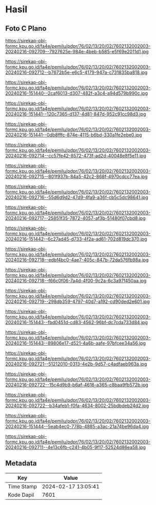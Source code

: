# Hasil

## Foto C Plano

https://sirekap-obj-formc.kpu.go.id/fa4e/pemilu/pdpr/76/02/13/20/02/7602132002003-20240216-092709--7927625e-984e-4beb-b585-e5f69e2011d1.jpg

https://sirekap-obj-formc.kpu.go.id/fa4e/pemilu/pdpr/76/02/13/20/02/7602132002003-20240216-092712--b7672b5e-e6c5-4179-947a-c731835ba818.jpg

https://sirekap-obj-formc.kpu.go.id/fa4e/pemilu/pdpr/76/02/13/20/02/7602132002003-20240216-151440--2caf6013-d307-482f-a3c4-a94d579b990c.jpg

https://sirekap-obj-formc.kpu.go.id/fa4e/pemilu/pdpr/76/02/13/20/02/7602132002003-20240216-151441--120c7365-d137-4d81-847d-952c91cc98d3.jpg

https://sirekap-obj-formc.kpu.go.id/fa4e/pemilu/pdpr/76/02/13/20/02/7602132002003-20240216-151441--0db8fffc-874e-4115-b6bd-330a1fe2ebe0.jpg

https://sirekap-obj-formc.kpu.go.id/fa4e/pemilu/pdpr/76/02/13/20/02/7602132002003-20240216-092714--cc57fe42-8572-473f-ad2d-40048e8f5e11.jpg

https://sirekap-obj-formc.kpu.go.id/fa4e/pemilu/pdpr/76/02/13/20/02/7602132002003-20240216-092715--801f937b-84a5-42c2-868f-4970cdcc77ea.jpg

https://sirekap-obj-formc.kpu.go.id/fa4e/pemilu/pdpr/76/02/13/20/02/7602132002003-20240216-092716--55d6d9d2-47d9-4fa9-a36f-cb5c5dc98641.jpg

https://sirekap-obj-formc.kpu.go.id/fa4e/pemilu/pdpr/76/02/13/20/02/7602132002003-20240216-092717--25851f35-7872-4057-af3b-51480f07cbd8.jpg

https://sirekap-obj-formc.kpu.go.id/fa4e/pemilu/pdpr/76/02/13/20/02/7602132002003-20240216-151442--6c27ad45-d733-4f2a-ad61-702d819dc370.jpg

https://sirekap-obj-formc.kpu.go.id/fa4e/pemilu/pdpr/76/02/13/20/02/7602132002003-20240216-092718--edbf4bc0-4ae7-405c-847b-72da576fb98a.jpg

https://sirekap-obj-formc.kpu.go.id/fa4e/pemilu/pdpr/76/02/13/20/02/7602132002003-20240216-092718--f66c0f06-7a4d-4f00-9c2a-6c3a97f450aa.jpg

https://sirekap-obj-formc.kpu.go.id/fa4e/pemilu/pdpr/76/02/13/20/02/7602132002003-20240216-092719--298db359-4797-40d7-a192-cd90ded2e601.jpg

https://sirekap-obj-formc.kpu.go.id/fa4e/pemilu/pdpr/76/02/13/20/02/7602132002003-20240216-151443--fbd0451d-cd83-4562-96bf-dc7cda733d84.jpg

https://sirekap-obj-formc.kpu.go.id/fa4e/pemilu/pdpr/76/02/13/20/02/7602132002003-20240216-151443--89806e17-d521-4a6b-aafe-97bfcee34a56.jpg

https://sirekap-obj-formc.kpu.go.id/fa4e/pemilu/pdpr/76/02/13/20/02/7602132002003-20240216-092721--51212010-0313-4e2b-9d57-c4adfaeb963a.jpg

https://sirekap-obj-formc.kpu.go.id/fa4e/pemilu/pdpr/76/02/13/20/02/7602132002003-20240216-092722--15c4d9b9-b6af-4618-a365-c8baa9fb572b.jpg

https://sirekap-obj-formc.kpu.go.id/fa4e/pemilu/pdpr/76/02/13/20/02/7602132002003-20240216-092722--b34afeb1-f0fa-4634-8002-25bdbdeb24d2.jpg

https://sirekap-obj-formc.kpu.go.id/fa4e/pemilu/pdpr/76/02/13/20/02/7602132002003-20240216-151444--5eab4ec0-778b-4885-a3ac-21a74be96da4.jpg

https://sirekap-obj-formc.kpu.go.id/fa4e/pemilu/pdpr/76/02/13/20/02/7602132002003-20240216-092711--4e13c6fb-c241-4b05-9f17-52524d86ea58.jpg


## Metadata

| Key        | Value               |
| ---------- | ------------------- |
| Time Stamp | 2024-02-17 13:05:41 |
| Kode Dapil | 7601                |



